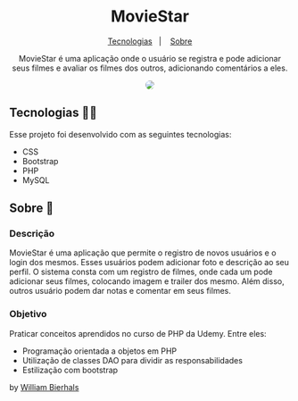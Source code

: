 <h1 align="center"> MovieStar </h1>
<p align="center">
  <a href="#tecnologias-">Tecnologias</a>&nbsp;&nbsp;&nbsp;|&nbsp;&nbsp;&nbsp;
  <a href="#sobre-">Sobre</a>
</p>
<p align="center"> 
  MovieStar é uma aplicação onde o usuário se registra e pode adicionar seus filmes e avaliar os filmes dos outros, adicionando comentários a eles.
</p>
<p align="center">
  <img src="https://github.com/will1Zera/moviestar/blob/main/img/moviestar.gif?raw=true" align="center" style="border-radius: 10px" />
</p>

## Tecnologias 👨‍💻 
Esse projeto foi desenvolvido com as seguintes tecnologias:
- CSS
- Bootstrap
- PHP
- MySQL

## Sobre 📖


### Descrição
MovieStar é uma aplicação que permite o registro de novos usuários e o login dos mesmos. Esses usuários podem adicionar foto e descrição ao seu perfil. O sistema consta com um registro de filmes, onde cada um pode adicionar seus filmes, colocando imagem e trailer dos mesmo. Além disso, outros usuário podem dar notas e comentar em seus filmes.


### Objetivo
Praticar conceitos aprendidos no curso de PHP da Udemy. Entre eles:

- Programação orientada a objetos em PHP
- Utilização de classes DAO para dividir as responsabilidades
- Estilização com bootstrap


by [William Bierhals](https://github.com/will1Zera)
